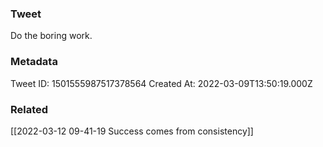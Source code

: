 ### Tweet
Do the boring work.

### Metadata
Tweet ID: 1501555987517378564
Created At: 2022-03-09T13:50:19.000Z

### Related
[[2022-03-12 09-41-19 Success comes from consistency]]

